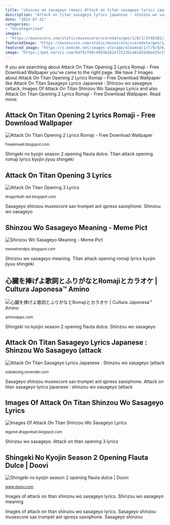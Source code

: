 ```yaml
---
title: "shinzou wo sasageyo romaji Attack on titan sasageyo lyrics japanese : shinzou wo sasageyo (attack"
description: "Attack on titan sasageyo lyrics japanese : shinzou wo sasageyo (attack"
date: "2022-07-31"
categories:
- "Uncategorized"
images:
- "https://musescore.com/static/musescore/scoredata/gen/1/8/3/3748381/3934a0b6ac6096537e79e8706799a9e536e7b99d/score_0.png?no-cache=1531731678"
featuredImage: "https://musescore.com/static/musescore/scoredata/gen/1/8/3/3748381/3934a0b6ac6096537e79e8706799a9e536e7b99d/score_0.png?no-cache=1531731678"
featured_image: "https://s.mxmcdn.net/images-storage/albums4/1/7/9/8/6/5/37568971_800_800.jpg"
image: "https://pm1.narvii.com/6479/fd9c4993b282e72533b2a018d1d8e425c157f1db_hq.jpg"
---
```


If you are searching about Attack On Titan Opening 2 Lyrics Romaji - Free Download Wallpaper you've came to the right page. We have 7 Images about Attack On Titan Opening 2 Lyrics Romaji - Free Download Wallpaper like Attack On Titan Sasageyo Lyrics Japanese : Shinzou wo sasageyo (attack, Images Of Attack On Titan Shinzou Wo Sasageyo Lyrics and also Attack On Titan Opening 2 Lyrics Romaji - Free Download Wallpaper. Read more:

## Attack On Titan Opening 2 Lyrics Romaji - Free Download Wallpaper

![Attack On Titan Opening 2 Lyrics Romaji - Free Download Wallpaper](https://i.ytimg.com/vi/i6xhu8sS9LE/maxresdefault.jpg "Shingeki no kyojin season 2 opening flauta dulce")

<small>freepinwall.blogspot.com</small>

Shingeki no kyojin season 2 opening flauta dulce. Titan attack opening romaji lyrics kyojin jiyuu shingeki

## Attack On Titan Opening 3 Lyrics

![Attack On Titan Opening 3 Lyrics](https://musescore.com/static/musescore/scoredata/gen/1/8/3/3748381/3934a0b6ac6096537e79e8706799a9e536e7b99d/score_0.png?no-cache=1531731678 "Sasageyo shinzou musescore sax trumpet aot qpress saxophone")

<small>dragonball-aot.blogspot.com</small>

Sasageyo shinzou musescore sax trumpet aot qpress saxophone. Shinzou wo sasageyo

## Shinzou Wo Sasageyo Meaning - Meme Pict

![Shinzou Wo Sasageyo Meaning - Meme Pict](https://i.ytimg.com/vi/HAD745qytDM/maxresdefault.jpg "Sasageyo shinzou musescore sax trumpet aot qpress saxophone")

<small>memetrendpic.blogspot.com</small>

Shinzou wo sasageyo meaning. Titan attack opening romaji lyrics kyojin jiyuu shingeki

## 心臓を捧げよ歌詞とふりがなとRomajiとカラオケ | Cultura Japonesa™ Amino

![心臓を捧げよ歌詞とふりがなとRomajiとカラオケ | Cultura Japonesa™ Amino](https://pm1.narvii.com/6479/fd9c4993b282e72533b2a018d1d8e425c157f1db_hq.jpg "Shinzou wo sasageyo meaning")

<small>aminoapps.com</small>

Shingeki no kyojin season 2 opening flauta dulce. Shinzou wo sasageyo

## Attack On Titan Sasageyo Lyrics Japanese : Shinzou Wo Sasageyo (attack

![Attack On Titan Sasageyo Lyrics Japanese : Shinzou wo sasageyo (attack](https://s.mxmcdn.net/images-storage/albums4/1/7/9/8/6/5/37568971_800_800.jpg "Attack on titan opening 3 lyrics")

<small>subdesing.onrender.com</small>

Sasageyo shinzou musescore sax trumpet aot qpress saxophone. Attack on titan sasageyo lyrics japanese : shinzou wo sasageyo (attack

## Images Of Attack On Titan Shinzou Wo Sasageyo Lyrics

![Images Of Attack On Titan Shinzou Wo Sasageyo Lyrics](https://ytimg.googleusercontent.com/vi/ddhzu2gEld8/mqdefault.jpg "Sasageyo shinzou musescore sax trumpet aot qpress saxophone")

<small>legend-dragonball.blogspot.com</small>

Shinzou wo sasageyo. Attack on titan opening 3 lyrics

## Shingeki No Kyojin Season 2 Opening Flauta Dulce | Doovi

![Shingeki no kyojin season 2 opening flauta dulce | Doovi](https://i.ytimg.com/vi/KtE6CwQVZWc/mqdefault.jpg "Attack on titan sasageyo lyrics japanese : shinzou wo sasageyo (attack")

<small>www.doovi.com</small>

Images of attack on titan shinzou wo sasageyo lyrics. Shinzou wo sasageyo meaning

Images of attack on titan shinzou wo sasageyo lyrics. Sasageyo shinzou musescore sax trumpet aot qpress saxophone. Sasageyo shinzou
